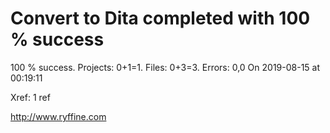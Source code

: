 # Convert to Dita  completed with 100 % success

100 % success. Projects: 0+1=1.  Files: 0+3=3. Errors: 0,0  On 2019-08-15 at 00:19:11

Xref: 1 ref



http://www.ryffine.com
